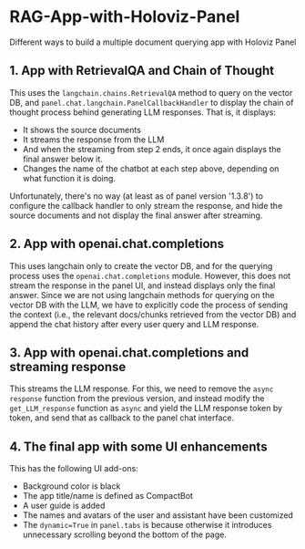 # RAG-App-with-Holoviz-Panel
Different ways to build a multiple document querying app with Holoviz Panel

## 1. App with RetrievalQA and Chain of Thought
This uses the `langchain.chains.RetrievalQA` method to query on the vector DB, and `panel.chat.langchain.PanelCallbackHandler` to display the chain of thought process behind generating LLM responses. That is, it displays:
- It shows the source documents
- It streams the response from the LLM
- And when the streaming from step 2 ends, it once again displays the final answer below it.
- Changes the name of the chatbot at each step above, depending on what function it is doing.

Unfortunately, there's no way (at least as of panel version '1.3.8') to configure the callback handler to only stream the response, and hide the source documents and not display the final answer after streaming.

## 2. App with openai.chat.completions
This uses langchain only to create the vector DB, and for the querying process uses the `openai.chat.completions` module. However, this does not stream the response in the panel UI, and instead displays only the final answer. Since we are not using langchain methods for querying on the vector DB with the LLM, we have to explicitly code the process of sending the context (i.e., the relevant docs/chunks retrieved from the vector DB) and append the chat history after every user query and LLM response.

## 3. App with openai.chat.completions and streaming response
This streams the LLM response. For this, we need to remove the `async response` function from the previous version, and instead modify the `get_LLM_response` function as `async` and yield the LLM response token by token, and send that as callback to the panel chat interface.

## 4. The final app with some UI enhancements
This has the following UI add-ons:
- Background color is black
- The app title/name is defined as CompactBot
- A user guide is added
- The names and avatars of the user and assistant have been customized
- The `dynamic=True` in `panel.tabs` is because otherwise it introduces unnecessary scrolling beyond the bottom of the page.
